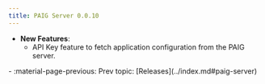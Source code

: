 ```yaml
---
title: PAIG Server 0.0.10
---
```


- **New Features**:
    - API Key feature to fetch application configuration from the PAIG server.

<div class="grid cards" markdown>
-  :material-page-previous: Prev topic: [Releases](../index.md#paig-server)
</div>